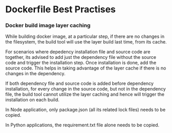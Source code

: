# Dockerfile Best Practises

### Docker build image layer caching

While building docker image, at a particular step, if there are no changes in the filesystem, the build tool will use the layer build last time, from its cache.

For scenarios where depedency installation file and source code are together, its advised to add just the dependency file without the source code and trigger the installation step. Once installation is done, add the source code. This helps in taking advantage of the layer cache if there is no changes in the dependency. 

If both dependency file and source code is added before dependency installation, for every change in the source code, but not in the dependency file, the build tool cannot utilize the layer caching and hence will trigger the installation on each build.

In Node application, only package.json \(all its related lock files\) needs to be copied.

In Python applications, the requirement.txt file alone needs to be copied.

